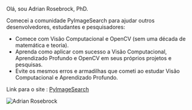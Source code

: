 

Olá, sou Adrian Rosebrock, PhD.

Comecei a comunidade PyImageSearch para ajudar outros desenvolvedores, estudantes e pesquisadores:

- Comece com Visão Computacional e OpenCV (sem uma década de matemática e teoria).
- Aprenda como aplicar com sucesso a Visão Computacional, Aprendizado Profundo e OpenCV em seus próprios projetos e pesquisas.
- Evite os mesmos erros e armadilhas que cometi ao estudar Visão Computacional e Aprendizado Profundo.

Link para o site : <a href = "https://pyimagesearch.com/">PyImageSearch</a>

<img align="left"  src="https://929687.smushcdn.com/2633864/wp-content/uploads/2020/02/adrian-rosebrock-phd-31.png?size=630x595&lossy=1&strip=1&webp=1" alt="Adrian Rosebrock">

